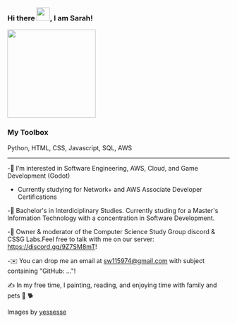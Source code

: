 
### Hi there <img src="https://raw.githubusercontent.com/MartinHeinz/MartinHeinz/master/wave.gif" width="30px">, I am Sarah!


<img src="https://images.squarespace-cdn.com/content/v1/567afceac21b864703fc3ffc/1574122539102-2Y4666I2XK7XXX3KNWWV/IMG_0221.JPG?format=500w" width="200">

### My Toolbox

Python, HTML, CSS, Javascript, SQL, AWS


---

-👀 I’m interested in Software Engineering, AWS, Cloud, and Game Development (Godot) 

- Currently studying for Network+ and AWS Associate Developer Certifications

-🧮 Bachelor's in Interdiciplinary Studies. Currently studing for a Master's Information Technology with a concentration in Software Development.

-💬  Owner & moderator of the Computer Science Study Group discord & CSSG Labs.Feel free to talk with me on our server: https://discord.gg/9Z7SM8mT!

-✉️  You can drop me an email at sw115974@gmail.com with subject containing "GitHub: ..."! 

✍️  In my free time, I painting, reading, and enjoying time with family and pets 🦜 🐕

Images by [yessesse](https://yessesse.com/)

<!---
andromedamoon-stack/andromedamoon-stack is a ✨ special ✨ repository because its `README.md` (this file) appears on your GitHub profile.
You can click the Preview link to take a look at your changes.
--->
